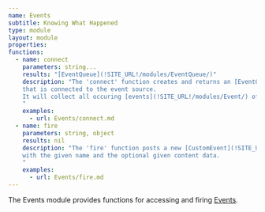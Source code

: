 ```yaml
---
name: Events
subtitle: Knowing What Happened
type: module
layout: module
properties:
functions:
  - name: connect
    parameters: string...
    results: "[EventQueue](!SITE_URL!/modules/EventQueue/)"
    description: "The 'connect' function creates and returns an [EventQueue](!SITE_URL!/modules/EventQueue/)
    that is connected to the event source.
    It will collect all occuring [events](!SITE_URL!/modules/Event/) of the given kind(s).
    "
    examples:
      - url: Events/connect.md
  - name: fire
    parameters: string, object
    results: nil
    description: "The 'fire' function posts a new [CustomEvent](!SITE_URL!/modules/CustomEvent/)
    with the given name and the optional given content data.
    "
    examples:
      - url: Events/fire.md
---
```


The <span class="notranslate">Events</span> module provides functions for accessing and firing [Events](/modules/Event/).
